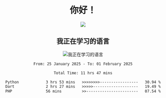 <div align="center">
<h1>你好！</h1>
  
<a href="https://github.com/ikun0014">
    <img align="center" src="https://github-readme-stats-sigma-five.vercel.app/api?username=ikun0014&include_all_commits=true&show_icons=true&count_private=true&locale=cn&bg_color=0,EC6C6C,FFD479,FFFC79,73FA79,73FDFF,D783FF" />
  </a>
</div>

<div align="center">
<h2>我正在学习的语言</h2>
  
![我正在学习的语言](https://skillicons.dev/icons?i=python,nodejs,vue,html,dart)

</div>

<div align="center">
<!--START_SECTION:waka-->

```txt
From: 25 January 2025 - To: 01 February 2025

Total Time: 11 hrs 47 mins

Python            3 hrs 53 mins   >>>>>>>>-----------------   30.94 %
Dart              2 hrs 27 mins   >>>>>--------------------   19.49 %
PHP               56 mins         >>-----------------------   07.54 %
```

<!--END_SECTION:waka-->

</div>
